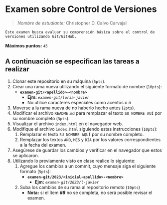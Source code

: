 # Examen sobre Control de Versiones

> _Nombre de estudiante:_ Christopher D. Calvo Carvajal

```
Este examen busca evaluar su comprensión básica sobre el control de versiones utilizando Git/GitHub.
```

**Máximos puntos:** `45`

## A continuación se especifican las tareas a realizar

1. Clonar este repositorio en su máquina (`5pts`).
2. Crear una rama nueva utilizando el siguiente formato de nombre (`10pts`):
    * **`examen-git/<apellido>-<nombre>`**
        * **Ejm:** _`examen-git/loria-javier`_
        * No utilice caracteres especiales como acentos o ñ
3. Moverse a la rama nueva de no haberlo hecho antes (`2pts`).
4. Modificar el archivo `README.md` para remplazar el texto `SU NOMBRE AUÍ` por su nombre completo (`3pts`).
5. Visualizar el archivo `index.html` en el navegador web.
6. Modifique el archivo `index.html` siguiendo estas instrucciones (`10pts`):
    1. Remplazar el texto `SU NOMBRE AQUÍ` por su nombre completo.
    2. Remplazar los textos `AÑO`, `MES` y `DÍA` por los valores correspondientes a la fecha del examen.
7. Asegúrese de guardar los cambios y verificar en el navegador que estos se aplicaron.
8. Utilizando lo previamente visto en clase realice lo siguiente:
    1. Agregue los cambios a un commit, cuyo mensaje siga el siguiente formato (`5pts`):
        * **`examen-git/2023/<inicial-apellido>-<nombre>`**
            * **Ejm:** _`examen-git/2023/l-javier`_
    2. Suba los cambios de su rama al repositorio remoto (`10pts`)
        * **Nota:** si el ítem ***#8*** no se completa, no será posible revisar el examen.